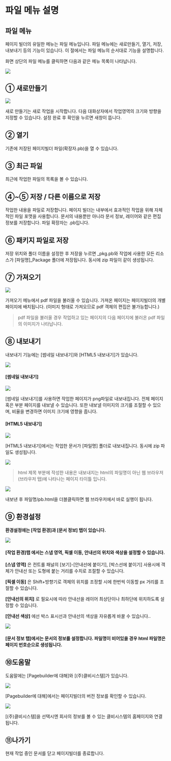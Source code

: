 # 파일 메뉴 설명

## 파일 메뉴

페이지 빌더의 유일한 메뉴는 파일 메뉴입니다. 파일 메뉴에는 새로만들기, 열기, 저장, 내보내기 등의 기능이 있습니다. 이 절에서는 파일 메뉴의 순서대로 기능을 설명합니다.

화면 상단의 파일 메뉴를 클릭하면 다음과 같은 메뉴 목록이 나타납니다.

![](../.gitbook/assets/3-1.png)

## **① 새로만들기**

![](../.gitbook/assets/3-2.png)

새로 만들기는 새로 작업을 시작합니다. 다음 대화상자에서 작업영역의 크기와 방향을 지정할 수 있습니다. 설정 완료 후 확인을 누르면 새창이 뜹니다. 

## **② 열기**

기존에 저장된 페이지빌더 파일\(확장자.pb\)을 열 수 있습니다.

## **③ 최근 파일**

최근에 작업한 파일의 목록을 볼 수 있습니다.

## **④~⑤ 저장 / 다른 이름으로 저장**

작업한 내용을 파일로 저장합니다. 페이지 빌더는 내부에서 효과적인 작업을 위해 자체적인 파일 포맷을 사용합니다. 문서의 내용뿐만 아니라 문서 정보, 레이어와 같은 편집 정보를 저장합니다. 파일 확장자는 .pb입니다.

## **⑥ 패키지 파일로 저장**

저장 위치와 폴더 이름을 설정한 후 저장을 누르면 \_pkg.pb와 작업에 사용한 모든 리소스가 \[파일명\]\_Package 폴더에 저장됩니다. 동시에 zip 파일이 같이 생성됩니다.

## **⑦ 가져오기**

![](../.gitbook/assets/3-3.png)

가져오기 메뉴에서 pdf 파일을 불러올 수 있습니다. 가져온 페이지는 페이지빌더의 개별 페이지에 배치됩니다. \(이미지 형태로 가져오므로 pdf 객체의 편집은 불가능합니다.\)

> pdf 파일을 불러올 경우 작업하고 있는 페이지의 다음 페이지에 불러온 pdf 파일의 이미지가 나타납니다.

## **⑧ 내보내기**

내보내기 기능에는 \[썸네일 내보내기\]와 \[HTML5 내보내기\]가 있습니다.

![](../.gitbook/assets/3-4.png)

#### \[썸네일 내보내기\]

![](../.gitbook/assets/3-5%20%281%29.png)

\[썸네일 내보내기\]를 사용하면 작업한 페이지가 png파일로 내보내집니다. 전체 페이지 혹은 부분 페이지를 내보낼 수 있습니다. 또한 내보낼 이미지의 크기를 조절할 수 있으며, 비율을 변경하면 이미지 크기에 영향을 줍니다.

#### \[HTML5 내보내기\]

![](../.gitbook/assets/3-6%20%281%29.png)

\[HTML5 내보내기\]에서는 작업한 문서가 \[파일명\] 폴더로 내보내집니다. 동시에 zip 파일도 생성됩니다.

![](../.gitbook/assets/undefined%20%2832%29.png)

> html 제목 부분에 작성한 내용은 내보내지는 html의 파일명이 아닌 웹 브라우저 \(브라우저 탭\)에 나타나는 페이지 타이틀 입니다.

![](../.gitbook/assets/3-5%20%283%29.jpg)

내보낸 후 파일명/pb.html을 더블클릭하면 웹 브라우저에서 바로 실행이 됩니다.

## **⑨ 환경설정**

**환경설정에는 \[작업 환경\]과 \[문서 정보\] 탭이 있습니다.**

![](../.gitbook/assets/3-7.png)

#### \[작업 환경\]탭 에서는 스냅 영역, 픽셀 이동, 안내선의 위치와 색상을 설정할 수 있습니다.

**\[스냅 영역\]** 은 컨트롤 패널의 \[보기\]-\[안내선에 붙이기\], \[박스선에 붙이기\] 사용시에 객체가 안내선 또는 도형에 붙는 거리를 수치로 조절할 수 있습니다.

**\[픽셀 이동\]** 은 Shift+방향기로 객체의 위치를 조정할 시에 한번씩 이동할 px 거리를 조절할 수 있습니다. 

**\[안내선의 위치\]** 로 필요시에 따라 안내선을 레이어 최상단이나 최하단에 위치하도록 설정할 수 있습니다.

**\[안내선 색상\]** 에선 박스 표시선과 안내선의 색상을 자유롭게 바꿀 수 있습니다..

![](../.gitbook/assets/3-7%20%282%29.jpg)

#### \[문서 정보 탭\]에서는 문서의 정보를 설정합니다. 파일명이 비어있을 경우 html 파일명은 페이지 번호순으로 생성됩니다.

## **⑩도움말**

도움말에는 \[Pagebuilder에 대해\]와 \[\(주\)클비시스템\]가 있습니다.

![](../.gitbook/assets/2-0.jpg)

\[Pagebuilder에 대해\]에서는 페이지빌더의 버전 정보를 확인할 수 있습니다.

![](../.gitbook/assets/3-9%20%282%29.png)

\[\(주\)클비시스템\]을 선택시엔 회사의 정보를 볼 수 있는 클비시스템의 홈페이지와 연결됩니다.

## **⑪나가기**

현재 작업 중인 문서를 닫고 페이지빌더를 종료합니다.


